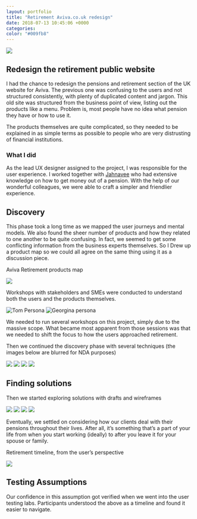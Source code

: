 ```yaml
---
layout: portfolio
title: "Retirement Aviva.co.uk redesign"
date: 2018-07-13 10:45:06 +0000
categories:
color: "#009fb8"
---
```


![](aviva-retirement-featured-88a47575-6ae1-4463-8d32-237f1728dd3d.png)

## Redesign the retirement public website

I had the chance to redesign the pensions and retirement section of the UK website for Aviva. The previous one was confusing to the users and not structured consistently, with plenty of duplicated content and jargon. This old site was structured from the business point of view, listing out the products like a menu. Problem is, most people have no idea what pension they have or how to use it.

The products themselves are quite complicated, so they needed to be explained in as simple terms as possible to people who are very distrusting of financial institutions.

### What I did

As the lead UX designer assigned to the project, I was responsible for the user experience. I worked together with [Jahnavee](https://www.linkedin.com/in/jahnavee-chitte-5821b3b/) who had extensive knowledge on how to get money out of a pension. With the help of our wonderful colleagues, we were able to craft a simpler and friendlier experience.

## Discovery

This phase took a long time as we mapped the user journeys and mental models. We also found the sheer number of products and how they related to one another to be quite confusing. In fact, we seemed to get some conflicting information from the business experts themselves. So I Drew up a product map so we could all agree on the same thing using it as a discussion piece.

Aviva Retirement products map

![](Products-map-4d33f7c9-4686-4fca-adfa-600302c62d78.png)

Workshops with stakeholders and SMEs were conducted to understand both the users and the products themselves.

![Tom Persona](Tom-persona-fbe73d88-e280-41de-9440-aa09a34b30dd.jpg)
![Georgina persona](Georgia-persona-61101d4a-777e-4d55-8bc1-b3a5fd8ebede.jpg)

We needed to run several workshops on this project, simply due to the massive scope. What became most apparent from those sessions was that we needed to shift the focus to how the users approached retirement.

Then we continued the discovery phase with several techniques (the images below are blurred for NDA purposes)

![](analytics-db8e81f6-7543-4b28-bb4a-5e7d0d9a459b.png)
![](research-report-163654ad-475d-43fa-a948-332e88356390.png)
![](map-1-8dfee811-4aa1-4967-8ee5-df617f7604ab.png)
![](map-2-4c98d650-ba7e-4647-88c7-db2cfd0330f6.png)

## Finding solutions

Then we started exploring solutions with drafts and wireframes

![](Equity-release.png)
![](Fund-center-category-6aef98ed-ff55-4b31-b0a7-1921d19de4c1.png)
![](Fund-Types-60v-c-0e405f7d-bcb1-4868-93cd-ca6044cf64ce.png)
![](Gateway-wire-60v-c-46e2370e-8298-41ed-92cd-644d7203b167.png)

Eventually, we settled on considering how our clients deal with their pensions throughout their lives. After all, it’s something that’s a part of your life from when you start working (ideally) to after you leave it for your spouse or family.

Retirement timeline, from the user’s perspective

![](Gateway-d1472fd5-7cee-4588-a9fd-d680b1ddefc2.png)

## Testing Assumptions

Our confidence in this assumption got verified when we went into the user testing labs. Participants understood the above as a timeline and found it easier to navigate.
